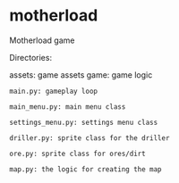 # motherload
Motherload game

Directories:

assets: game assets
game: game logic

    main.py: gameplay loop

    main_menu.py: main menu class

    settings_menu.py: settings menu class

    driller.py: sprite class for the driller

    ore.py: sprite class for ores/dirt
    
    map.py: the logic for creating the map
    
